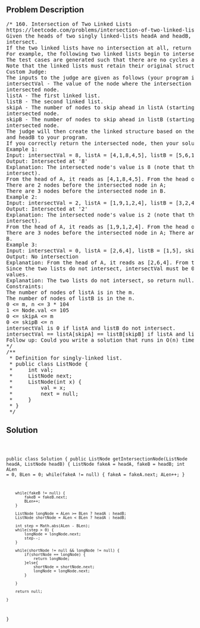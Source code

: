 <!--
<style>
  body { font-family: Arial, sans-serif; }
  .container { max-width: 100%; margin: 0 auto; padding: 10px; }
  .comment-block { max-width: 30%; background-color: #f9f9f9; padding: 10px; border-left: 5px solid #ccc; overflow-wrap: break-word; white-space: pre-wrap; }
  .code-block { background-color: #f4f4f4; padding: 10px; border: 1px solid #ddd; overflow-wrap: break-word; white-space: pre-wrap; }
</style>
-->

<div class='container'>
<h2>Problem Description</h2>
<div class='comment-block'>
<pre>
/* 160. Intersection of Two Linked Lists
https://leetcode.com/problems/intersection-of-two-linked-lists/
Given the heads of two singly linked-lists headA and headB, return the node at which the two lists
intersect.
If the two linked lists have no intersection at all, return null.
For example, the following two linked lists begin to intersect at node c1:
The test cases are generated such that there are no cycles anywhere in the entire linked structure.
Note that the linked lists must retain their original structure after the function returns.
Custom Judge:
The inputs to the judge are given as follows (your program is not given these inputs):
intersectVal - The value of the node where the intersection occurs. This is 0 if there is no
intersected node.
listA - The first linked list.
listB - The second linked list.
skipA - The number of nodes to skip ahead in listA (starting from the head) to get to the
intersected node.
skipB - The number of nodes to skip ahead in listB (starting from the head) to get to the
intersected node.
The judge will then create the linked structure based on these inputs and pass the two heads, headA
and headB to your program.
If you correctly return the intersected node, then your solution will be accepted.
Example 1:
Input: intersectVal = 8, listA = [4,1,8,4,5], listB = [5,6,1,8,4,5], skipA = 2, skipB = 3
Output: Intersected at '8'
Explanation: The intersected node's value is 8 (note that this must not be 0 if the two lists
intersect).
From the head of A, it reads as [4,1,8,4,5]. From the head of B, it reads as [5,6,1,8,4,5].
There are 2 nodes before the intersected node in A;
There are 3 nodes before the intersected node in B.
Example 2:
Input: intersectVal = 2, listA = [1,9,1,2,4], listB = [3,2,4], skipA = 3, skipB = 1
Output: Intersected at '2'
Explanation: The intersected node's value is 2 (note that this must not be 0 if the two lists
intersect).
From the head of A, it reads as [1,9,1,2,4]. From the head of B, it reads as [3,2,4].
There are 3 nodes before the intersected node in A; There are 1 node before the intersected node in
B.
Example 3:
Input: intersectVal = 0, listA = [2,6,4], listB = [1,5], skipA = 3, skipB = 2
Output: No intersection
Explanation: From the head of A, it reads as [2,6,4]. From the head of B, it reads as [1,5].
Since the two lists do not intersect, intersectVal must be 0, while skipA and skipB can be arbitrary
values.
Explanation: The two lists do not intersect, so return null.
Constraints:
The number of nodes of listA is in the m.
The number of nodes of listB is in the n.
0 <= m, n <= 3 * 104
1 <= Node.val <= 105
0 <= skipA <= m
0 <= skipB <= n
intersectVal is 0 if listA and listB do not intersect.
intersectVal == listA[skipA] == listB[skipB] if listA and listB intersect.
Follow up: Could you write a solution that runs in O(n) time and use only O(1) memory?
*/
/**
 * Definition for singly-linked list.
 * public class ListNode {
 *     int val;
 *     ListNode next;
 *     ListNode(int x) {
 *         val = x;
 *         next = null;
 *     }
 * }
 */
</pre>
</div>

<h2>Solution</h2>
<div class='code-block'>
<pre><code class='language-java'>

public class Solution {
    public ListNode getIntersectionNode(ListNode headA, ListNode headB) {
        ListNode fakeA = headA, fakeB = headB;
        int ALen = 0, BLen = 0;
        while(fakeA != null) {
            fakeA = fakeA.next;
            ALen++;
        }
        
        while(fakeB != null) {
            fakeB = fakeB.next;
            BLen++;
        }
        
        ListNode longNode = ALen >= BLen ? headA : headB;
        ListNode shortNode = ALen < BLen ? headA : headB;
        
        int step = Math.abs(ALen - BLen);
        while(step > 0) {
            longNode = longNode.next;
            step--;
        }
        
        while(shortNode != null && longNode != null) {
            if(shortNode == longNode) {
                return longNode;
            }else{
                shortNode = shortNode.next;
                longNode = longNode.next;
            }
            
        }
        
        return null;
       
    }
}</code></pre>
</div>
</div>
